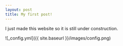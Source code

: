 ```yaml
---
layout: post
title: My first post!
---
```


I just made this website so it is still under construction. 

![_config.yml]({{ site.baseurl }}/images/config.png)
